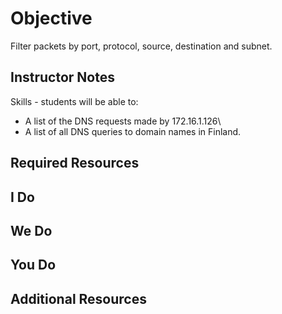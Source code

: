 # Objective

Filter packets by port, protocol, source, destination and subnet.

## Instructor Notes

Skills - students will be able to: 
-  A list of the DNS requests made by 172.16.1.126\
-  A list of all DNS queries to domain names in Finland.

## Required Resources

## I Do

## We Do

## You Do

## Additional Resources

<!--stackedit_data:
eyJoaXN0b3J5IjpbOTU4NjM2NzgwXX0=
-->